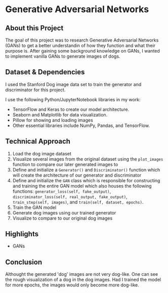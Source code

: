 # Generative Adversarial Networks
 
## About this Project

The goal of this project was to research Generative Adversarial Networks (GANs) to get a better understandin of how they function and what their purpose is. After gaining some background knowledge on GANs, I wanted to implement vanilla GANs to generate images of dogs.
 
## Dataset & Dependencies

I used the Stanford Dog image data set to train the generator and discriminator for this project.

I use the following Python/JupyterNotebook libraries in my work: 
* TensorFlow and Keras to create our model architecture.
* Seaborn and Matplotlib for data visualization.
* Pillow for showing and loading images
* Other essential libraries include NumPy, Pandas, and TensorFlow.

 
## Technical Approach

1. Load the dog image dataset
2. Visualize several images from the original dataset using the `plot_images` function to compare our later generated images to 
3. Define and initialize a `Generator()` and `Discriminator()` function which will create the architecture of our generator and discriminator
4. Define and initialize the `GAN` class which is responsible for constructing and training the entire GAN model which also houses the following functions: `generator_loss(self, fake_output)`, `discriminator_loss(self, real_output, fake_output)`, `train_step(self, images)`, and `train(self, dataset, epochs)`.
5. Train the GAN model
6. Generate dog images using our trained generator
7. Visualize to compare to our original dog images
 
## Highlights

* GANs
 
## Conclusion

Althought the generated 'dog' images are not very dog-like. One can see the rough visualization of a dog in the dog images. Had I trained the model for more epochs, the images would only become more dog-like.






